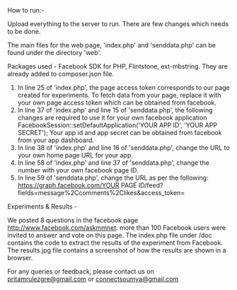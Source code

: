 How to run:-

Upload everything to the server to run. There are few changes which needs to be done.

The main files for the web page, 'index.php' and 'senddata.php' can be found under the directory 'web'.

Packages used - Facebook SDK for PHP, Flintstone, ext-mbstring. They are already added to composer.json file.

1) In line 25 of 'index.php', the page access token corresponds to our page created for experiments. To fetch data from your page, replace it with your own page access token which can be obtained from facebook.
2) In line 37 of 'index.php' and line 15 of 'senddata.php', the following changes are required to use it for your own facebook application
		FacebookSession::setDefaultApplication('YOUR APP ID', 'YOUR APP SECRET');
   Your app id and app secret can be obtained from facebook from your app dashboard.
3) In line 38 of 'index.php' and line 16 of 'senddata.php', change the URL to your own home page URL for your app.
4) In line 58 of 'index.php' and line 37 of 'senddata.php', change the number with your own facebook page ID.
5) In line 59 of 'senddata.php', change the URL as per the following:
		https://graph.facebook.com/YOUR PAGE ID/feed?fields=message%2Ccomments%2Clikes&access_token=<YOUR PAGE ACCESS TOKEN>

Experiments & Results -

We posted 8 questions in the facebook page http://www.facebook.com/askmmnet.
more than 100 Facebook users were invited to answer and vote on this page. The index.php file under /doc contains the code to extract the results of the experiment
from Facebook. The results.jpg file contains a screenshot of how the results are shown in a browser. 

For any queries or feedback, please contact us on pritamrulezgre@gmail.com or connectsoumya@gmail.com